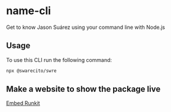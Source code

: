 # name-cli

Get to know Jason Suárez using your command line with Node.js 

## Usage 

To use this CLI run the following command:

 ```sh
 npx @swarecito/swre
 ```

## Make a website to show the package live

[Embed Runkit](https://runkit.com/docs/embed)
